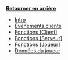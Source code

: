 <!-- docs/_sidebar.md -->
[**Retourner en arrière**](../)
- [Intro]()
- [Événements clients](clientevents)
- [Fonctions [Client]](client)
- [Fonctions [Serveur]](server)
- [Fonctions [Joueur]](player)
- [Données du joueur](playerdata)